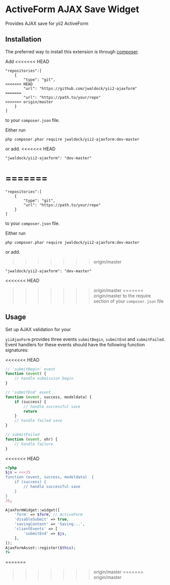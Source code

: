ActiveForm AJAX Save Widget
===========================
Provides AJAX save for yii2 ActiveForm

Installation
------------

The preferred way to install this extension is through [composer](http://getcomposer.org/download/).

Add
<<<<<<< HEAD

```
"repositories":[
    {
        "type": "git",
<<<<<<< HEAD
        "url": "https://github.com/jwaldock/yii2-ajaxform"
=======
        "url": "https://path.to/your/repo"
>>>>>>> origin/master
    }
]
```

to your `composer.json` file.

Either run

```
php composer.phar require jwaldock/yii2-ajaxform:dev-master
```

or add.
<<<<<<< HEAD

```
"jwaldock/yii2-ajaxform": "dev-master"
```

=======
=======

```
"repositories":[
    {
        "type": "git",
        "url": "https://path.to/your/repo"
    }
]
```

to your `composer.json` file.

Either run

```
php composer.phar require jwaldock/yii2-ajaxform:dev-master
```

or add.
>>>>>>> origin/master

```
"jwaldock/yii2-ajaxform": "dev-master"
```

<<<<<<< HEAD
>>>>>>> origin/master
=======
>>>>>>> origin/master
to the require section of your `composer.json` file

Usage
-----
Set up AJAX validation for your 

`yiiAjaxForm` provides three events `submitBegin`, `submitEnd` and `submitFailed`. 
Event handlers for these events should have the following function signatures:

<<<<<<< HEAD

```js
// 'submitBegin' event
function (event) {
    // handle submission begin
}
```

```js
// 'submitEnd' event
function (event, success, modeldata) {
    if (success) {
        // handle successful save
        return
    }
    // handle failed save
}
```

```js
// submitFailed
function (event, xhr) {
    // handle failure
}
```

<<<<<<< HEAD

```php
<?php 
$js = <<<JS
function (event, success, modeldata)  {
    if (success) {
        // handle successful save
    }
}
JS;

AjaxFormWidget::widget([
    'form' => $form, // ActiveForm
    'disableSubmit' => true,
    'savingContent' => 'Saving...',
    'clientEvents' => [
        'submitEnd' => $js,
    ],
]);
AjaxFormAsset::register($this);
?>
```
=======
>>>>>>> origin/master
=======
>>>>>>> origin/master
